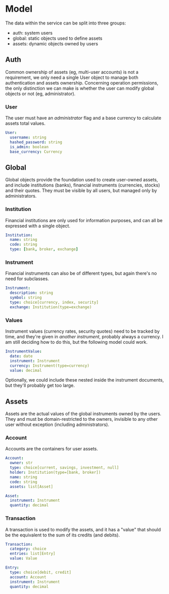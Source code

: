 # Model

The data within the service can be split into three groups:

* auth: system users
* global: static objects used to define assets
* assets: dynamic objects owned by users


## Auth

Common ownership of assets (eg, multi-user accounts) is not a requirement, we only need a single User object to manage
both authentication and assets ownership. Concerning operation permissions, the only distinction we can make is whether
the user can modify global objects or not (eg, administrator).

### User

The user must have an *administrator* flag and a base currency to calculate assets total values.

```yaml
User:
  username: string
  hashed_password: string
  is_admin: boolean
  base_currency: Currency
```

## Global

Global objects provide the foundation used to create user-owned assets, and include institutions (banks), financial 
instruments (currencies, stocks) and their quotes. They must be visible by all users, but managed only by 
administrators.

### Institution

Financial institutions are only used for information purposes, and can all be expressed with a single object.

```yaml
Institution:
  name: string
  code: string
  type: [bank, broker, exchange]
```

### Instrument

Financial instruments can also be of different types, but again there's no need for subclasses.

```yaml
Instrument:
  description: string
  symbol: string
  type: choice[currency, index, security]
  exchange: Institution(type=exchange)
```

### Values

Instrument values (currency rates, security quotes) need to be tracked by time, and they're given in *another 
instrument*, probably always a currency.
I am still deciding how to do this, but the following model could work.

```yaml
InstrumentValue:
  date: date
  instrument: Instrument
  currency: Instrument(type=currency)
  value: decimal
```

Optionally, we could include these nested inside the instrument documents, but they'll probably get too large.


## Assets

Assets are the actual values of the global instruments owned by the users. They and must be domain-restricted to the 
owners, invisible to any other user without exception (including administrators).

### Account

Accounts are the containers for user assets.

```yaml
Account:
  owner: str
  type: choice[current, savings, investment, null]
  holder: Institution(type=[bank, broker])
  name: string
  code: string
  assets: list[Asset]

Asset:
  instrument: Instrument
  quantity: decimal
```

### Transaction

A transaction is used to modify the assets, and it has a "value" that should be the equivalent to the sum of its credits 
(and debits).

```yaml
Transaction:
  category: choice
  entries: list[Entry]
  value: Value

Entry:
  type: choice[debit, credit]
  account: Account
  instrument: Instrument
  quantity: decimal
```
